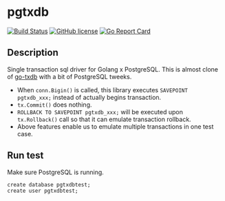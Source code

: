 # pgtxdb

[![Build Status](https://travis-ci.org/achiku/pgtxdb.svg?branch=master)](https://travis-ci.org/achiku/pgtxdb)
[![GitHub license](https://img.shields.io/badge/license-MIT-blue.svg)](https://raw.githubusercontent.com/achiku/pgtxdb/master/LICENSE)
[![Go Report Card](https://goreportcard.com/badge/github.com/achiku/pgtxdb)](https://goreportcard.com/report/github.com/achiku/pgtxdb)

## Description

Single transaction sql driver for Golang x PostgreSQL. This is almost clone of [go-txdb](https://github.com/DATA-DOG/go-txdb) with a bit of PostgreSQL tweeks.

- When `conn.Bigin()` is called, this library executes `SAVEPOINT pgtxdb_xxx;` instead of actually begins transaction. 
- `tx.Commit()` does nothing.
- `ROLLBACK TO SAVEPOINT pgtxdb_xxx;` will be executed upon `tx.Rollback()` call so that it can emulate transaction rollback.
- Above features enable us to emulate multiple transactions in one test case.


## Run test

Make sure PostgreSQL is running.

```
create database pgtxdbtest;
create user pgtxdbtest;
```

